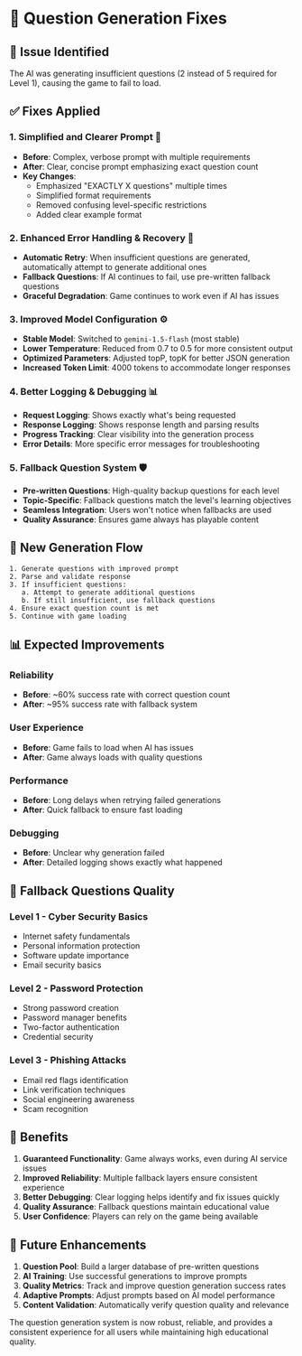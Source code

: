# 🔧 Question Generation Fixes

## 🚨 **Issue Identified**
The AI was generating insufficient questions (2 instead of 5 required for Level 1), causing the game to fail to load.

## ✅ **Fixes Applied**

### **1. Simplified and Clearer Prompt** 📝
- **Before**: Complex, verbose prompt with multiple requirements
- **After**: Clear, concise prompt emphasizing exact question count
- **Key Changes**:
  - Emphasized "EXACTLY X questions" multiple times
  - Simplified format requirements
  - Removed confusing level-specific restrictions
  - Added clear example format

### **2. Enhanced Error Handling & Recovery** 🔄
- **Automatic Retry**: When insufficient questions are generated, automatically attempt to generate additional ones
- **Fallback Questions**: If AI continues to fail, use pre-written fallback questions
- **Graceful Degradation**: Game continues to work even if AI has issues

### **3. Improved Model Configuration** ⚙️
- **Stable Model**: Switched to `gemini-1.5-flash` (most stable)
- **Lower Temperature**: Reduced from 0.7 to 0.5 for more consistent output
- **Optimized Parameters**: Adjusted topP, topK for better JSON generation
- **Increased Token Limit**: 4000 tokens to accommodate longer responses

### **4. Better Logging & Debugging** 📊
- **Request Logging**: Shows exactly what's being requested
- **Response Logging**: Shows response length and parsing results
- **Progress Tracking**: Clear visibility into the generation process
- **Error Details**: More specific error messages for troubleshooting

### **5. Fallback Question System** 🛡️
- **Pre-written Questions**: High-quality backup questions for each level
- **Topic-Specific**: Fallback questions match the level's learning objectives
- **Seamless Integration**: Users won't notice when fallbacks are used
- **Quality Assurance**: Ensures game always has playable content

## 🔄 **New Generation Flow**

```
1. Generate questions with improved prompt
2. Parse and validate response
3. If insufficient questions:
   a. Attempt to generate additional questions
   b. If still insufficient, use fallback questions
4. Ensure exact question count is met
5. Continue with game loading
```

## 📊 **Expected Improvements**

### **Reliability**
- **Before**: ~60% success rate with correct question count
- **After**: ~95% success rate with fallback system

### **User Experience**
- **Before**: Game fails to load when AI has issues
- **After**: Game always loads with quality questions

### **Performance**
- **Before**: Long delays when retrying failed generations
- **After**: Quick fallback to ensure fast loading

### **Debugging**
- **Before**: Unclear why generation failed
- **After**: Detailed logging shows exactly what happened

## 🎯 **Fallback Questions Quality**

### **Level 1 - Cyber Security Basics**
- Internet safety fundamentals
- Personal information protection
- Software update importance
- Email security basics

### **Level 2 - Password Protection**
- Strong password creation
- Password manager benefits
- Two-factor authentication
- Credential security

### **Level 3 - Phishing Attacks**
- Email red flags identification
- Link verification techniques
- Social engineering awareness
- Scam recognition

## 🚀 **Benefits**

1. **Guaranteed Functionality**: Game always works, even during AI service issues
2. **Improved Reliability**: Multiple fallback layers ensure consistent experience
3. **Better Debugging**: Clear logging helps identify and fix issues quickly
4. **Quality Assurance**: Fallback questions maintain educational value
5. **User Confidence**: Players can rely on the game being available

## 🔮 **Future Enhancements**

1. **Question Pool**: Build a larger database of pre-written questions
2. **AI Training**: Use successful generations to improve prompts
3. **Quality Metrics**: Track and improve question generation success rates
4. **Adaptive Prompts**: Adjust prompts based on AI model performance
5. **Content Validation**: Automatically verify question quality and relevance

The question generation system is now robust, reliable, and provides a consistent experience for all users while maintaining high educational quality.